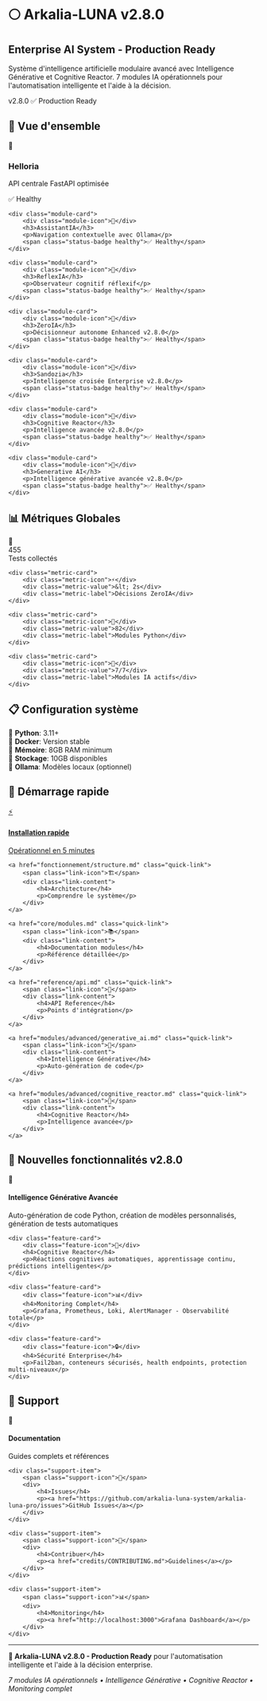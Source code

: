 # 🌕 Arkalia-LUNA v2.8.0

<div class="hero-section">
    <div class="hero-content">
        <h2 class="hero-title">Enterprise AI System - Production Ready</h2>
        <p class="hero-subtitle">Système d'intelligence artificielle modulaire avancé avec Intelligence Générative et Cognitive Reactor. 7 modules IA opérationnels pour l'automatisation intelligente et l'aide à la décision.</p>
        <div class="version-badge">
            <span class="badge">v2.8.0</span>
            <span class="status">✅ Production Ready</span>
        </div>
    </div>
</div>

## 🚀 Vue d'ensemble

<div class="modules-grid">
    <div class="module-card">
        <div class="module-icon">🚀</div>
        <h3>Helloria</h3>
        <p>API centrale FastAPI optimisée</p>
        <span class="status-badge healthy">✅ Healthy</span>
    </div>
    
    <div class="module-card">
        <div class="module-icon">🧠</div>
        <h3>AssistantIA</h3>
        <p>Navigation contextuelle avec Ollama</p>
        <span class="status-badge healthy">✅ Healthy</span>
    </div>
    
    <div class="module-card">
        <div class="module-icon">🔁</div>
        <h3>ReflexIA</h3>
        <p>Observateur cognitif réflexif</p>
        <span class="status-badge healthy">✅ Healthy</span>
    </div>
    
    <div class="module-card">
        <div class="module-icon">🤖</div>
        <h3>ZeroIA</h3>
        <p>Décisionneur autonome Enhanced v2.8.0</p>
        <span class="status-badge healthy">✅ Healthy</span>
    </div>
    
    <div class="module-card">
        <div class="module-icon">🧠</div>
        <h3>Sandozia</h3>
        <p>Intelligence croisée Enterprise v2.8.0</p>
        <span class="status-badge healthy">✅ Healthy</span>
    </div>
    
    <div class="module-card">
        <div class="module-icon">🧠</div>
        <h3>Cognitive Reactor</h3>
        <p>Intelligence avancée v2.8.0</p>
        <span class="status-badge healthy">✅ Healthy</span>
    </div>
    
    <div class="module-card">
        <div class="module-icon">🚀</div>
        <h3>Generative AI</h3>
        <p>Intelligence générative avancée v2.8.0</p>
        <span class="status-badge healthy">✅ Healthy</span>
    </div>
</div>

## 📊 Métriques Globales

<div class="metrics-grid">
    <div class="metric-card">
        <div class="metric-icon">🧪</div>
        <div class="metric-value">455</div>
        <div class="metric-label">Tests collectés</div>
    </div>
    
    <div class="metric-card">
        <div class="metric-icon">⚡</div>
        <div class="metric-value">&lt; 2s</div>
        <div class="metric-label">Décisions ZeroIA</div>
    </div>
    
    <div class="metric-card">
        <div class="metric-icon">🔧</div>
        <div class="metric-value">82</div>
        <div class="metric-label">Modules Python</div>
    </div>
    
    <div class="metric-card">
        <div class="metric-icon">🚀</div>
        <div class="metric-value">7/7</div>
        <div class="metric-label">Modules IA actifs</div>
    </div>
</div>

## 📋 Configuration système

<div class="requirements-list">
    <div class="requirement-item">
        <span class="req-icon">🐍</span>
        <strong>Python</strong>: 3.11+
    </div>
    <div class="requirement-item">
        <span class="req-icon">🐳</span>
        <strong>Docker</strong>: Version stable
    </div>
    <div class="requirement-item">
        <span class="req-icon">💾</span>
        <strong>Mémoire</strong>: 8GB RAM minimum
    </div>
    <div class="requirement-item">
        <span class="req-icon">💽</span>
        <strong>Stockage</strong>: 10GB disponibles
    </div>
    <div class="requirement-item">
        <span class="req-icon">🧠</span>
        <strong>Ollama</strong>: Modèles locaux (optionnel)
    </div>
</div>

## 🏁 Démarrage rapide

<div class="quick-links">
    <a href="getting-started/quick-start.md" class="quick-link primary">
        <span class="link-icon">⚡</span>
        <div class="link-content">
            <h4>Installation rapide</h4>
            <p>Opérationnel en 5 minutes</p>
        </div>
    </a>
    
    <a href="fonctionnement/structure.md" class="quick-link">
        <span class="link-icon">🏗️</span>
        <div class="link-content">
            <h4>Architecture</h4>
            <p>Comprendre le système</p>
        </div>
    </a>
    
    <a href="core/modules.md" class="quick-link">
        <span class="link-icon">📚</span>
        <div class="link-content">
            <h4>Documentation modules</h4>
            <p>Référence détaillée</p>
        </div>
    </a>
    
    <a href="reference/api.md" class="quick-link">
        <span class="link-icon">🔌</span>
        <div class="link-content">
            <h4>API Reference</h4>
            <p>Points d'intégration</p>
        </div>
    </a>
    
    <a href="modules/advanced/generative_ai.md" class="quick-link">
        <span class="link-icon">🚀</span>
        <div class="link-content">
            <h4>Intelligence Générative</h4>
            <p>Auto-génération de code</p>
        </div>
    </a>
    
    <a href="modules/advanced/cognitive_reactor.md" class="quick-link">
        <span class="link-icon">🧠</span>
        <div class="link-content">
            <h4>Cognitive Reactor</h4>
            <p>Intelligence avancée</p>
        </div>
    </a>
</div>

## 🌟 Nouvelles fonctionnalités v2.8.0

<div class="features-grid">
    <div class="feature-card">
        <div class="feature-icon">🚀</div>
        <h4>Intelligence Générative Avancée</h4>
        <p>Auto-génération de code Python, création de modèles personnalisés, génération de tests automatiques</p>
    </div>
    
    <div class="feature-card">
        <div class="feature-icon">🧠</div>
        <h4>Cognitive Reactor</h4>
        <p>Réactions cognitives automatiques, apprentissage continu, prédictions intelligentes</p>
    </div>
    
    <div class="feature-card">
        <div class="feature-icon">📊</div>
        <h4>Monitoring Complet</h4>
        <p>Grafana, Prometheus, Loki, AlertManager - Observabilité totale</p>
    </div>
    
    <div class="feature-card">
        <div class="feature-icon">🔒</div>
        <h4>Sécurité Enterprise</h4>
        <p>Fail2ban, conteneurs sécurisés, health endpoints, protection multi-niveaux</p>
    </div>
</div>

## 🎯 Support

<div class="support-section">
    <div class="support-item">
        <span class="support-icon">📖</span>
        <div>
            <h4>Documentation</h4>
            <p>Guides complets et références</p>
        </div>
    </div>
    
    <div class="support-item">
        <span class="support-icon">🐛</span>
        <div>
            <h4>Issues</h4>
            <p><a href="https://github.com/arkalia-luna-system/arkalia-luna-pro/issues">GitHub Issues</a></p>
        </div>
    </div>
    
    <div class="support-item">
        <span class="support-icon">🤝</span>
        <div>
            <h4>Contribuer</h4>
            <p><a href="credits/CONTRIBUTING.md">Guidelines</a></p>
        </div>
    </div>
    
    <div class="support-item">
        <span class="support-icon">📊</span>
        <div>
            <h4>Monitoring</h4>
            <p><a href="http://localhost:3000">Grafana Dashboard</a></p>
        </div>
    </div>
</div>

---

<div class="footer-note">
    <p><strong>🌟 Arkalia-LUNA v2.8.0 - Production Ready</strong> pour l'automatisation intelligente et l'aide à la décision enterprise.</p>
    <p><em>7 modules IA opérationnels • Intelligence Générative • Cognitive Reactor • Monitoring complet</em></p>
</div>

